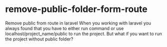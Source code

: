 # remove-public-folder-form-route
Remove public from route in laravel  When you working with laravel you always found that you have to either run command or use localhost/project_name/public to run the project.  But what if you want to run the project without public folder?
